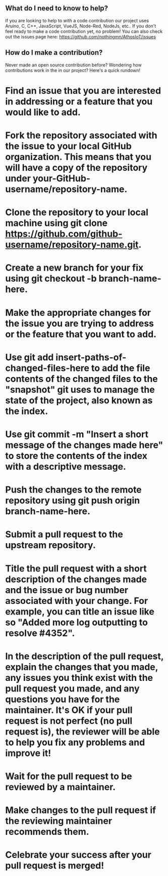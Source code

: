 What do I need to know to help?
----

If you are looking to help to with a code contribution our project uses Aruino, C, C++, JavaScript, VueJS, Node-Red, NodeJs, etc.. If you don't feel ready to make a code contribution yet, no problem! You can also check out the issues page here: https://github.com/nothingmn/AthosIoT/issues

How do I make a contribution?
----

Never made an open source contribution before? Wondering how contributions work in the in our project? Here's a quick rundown!

# Find an issue that you are interested in addressing or a feature that you would like to add.
# Fork the repository associated with the issue to your local GitHub organization. This means that you will have a copy of the repository under your-GitHub-username/repository-name.
# Clone the repository to your local machine using git clone https://github.com/github-username/repository-name.git.
# Create a new branch for your fix using git checkout -b branch-name-here.
# Make the appropriate changes for the issue you are trying to address or the feature that you want to add.
# Use git add insert-paths-of-changed-files-here to add the file contents of the changed files to the "snapshot" git uses to manage the state of the project, also known as the index.
# Use git commit -m "Insert a short message of the changes made here" to store the contents of the index with a descriptive message.
# Push the changes to the remote repository using git push origin branch-name-here.
# Submit a pull request to the upstream repository.
# Title the pull request with a short description of the changes made and the issue or bug number associated with your change. For example, you can title an issue like so "Added more log outputting to resolve #4352".
# In the description of the pull request, explain the changes that you made, any issues you think exist with the pull request you made, and any questions you have for the maintainer. It's OK if your pull request is not perfect (no pull request is), the reviewer will be able to help you fix any problems and improve it!
# Wait for the pull request to be reviewed by a maintainer.
# Make changes to the pull request if the reviewing maintainer recommends them.
# Celebrate your success after your pull request is merged!
